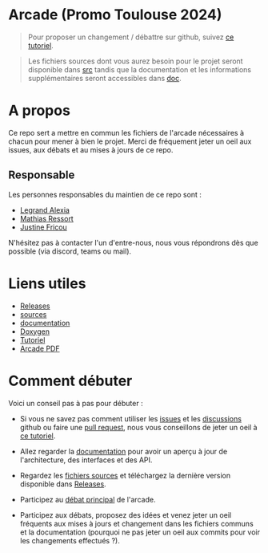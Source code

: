 # Arcade (Promo Toulouse 2024)
> Pour proposer un changement / débattre sur github, suivez [ce tutoriel](https://github.com/TempoDev/Arcade-Toulouse/blob/master/debat.md).

> Les fichiers sources dont vous aurez besoin pour le projet seront disponible dans [src](./src) tandis que la documentation et les informations supplémentaires seront accessibles dans [doc](./doc).

# A propos

Ce repo sert a mettre en commun les fichiers de l'arcade nécessaires à chacun pour mener à bien le projet. Merci de fréquement jeter un oeil aux issues, aux débats et au mises à jours de ce repo.

## Responsable
Les personnes responsables du maintien de ce repo sont :

* [Legrand Alexia](https://github.com/TempoDev)
* [Mathias Ressort](https://github.com/Ydos2)
* [Justine Fricou](https://github.com/justinefricou)

N'hésitez pas à contacter l'un d'entre-nous, nous vous répondrons dès que possible (via discord, teams ou mail).

# Liens utiles
* [Releases](https://github.com/TempoDev/Arcade-Toulouse/releases)
* [sources](./src)
* [documentation](./doc)
* [Doxygen](https://tempodev.github.io/Arcade-Toulouse/)
* [Tutoriel](https://github.com/TempoDev/Arcade-Toulouse/blob/master/debat.md)
* [Arcade PDF](https://intra.epitech.eu/module/2020/B-OOP-400/TLS-4-1/acti-437828/project/file/B-OOP-400_arcade.pdf)

# Comment débuter
Voici un conseil pas à pas pour débuter :

* Si vous ne savez pas comment utiliser les [issues](https://github.com/TempoDev/Arcade-Toulouse/issues) et les [discussions](https://github.com/TempoDev/Arcade-Toulouse/discussions) github ou faire une [pull request](https://github.com/TempoDev/Arcade-Toulouse/pulls), nous vous conseillons de jeter un oeil à [ce tutoriel](https://github.com/TempoDev/Arcade-Toulouse/blob/master/debat.md).

* Allez regarder la [documentation](./doc) pour avoir un aperçu à jour de l'architecture, des interfaces et des API.

* Regardez les [fichiers sources](./src) et téléchargez la dernière version disponible dans [Releases](https://github.com/TempoDev/Arcade-Toulouse/releases).

* Participez au [débat principal](https://github.com/TempoDev/Arcade-Toulouse/discussions/9) de l'arcade.

* Participez aux débats, proposez des idées et venez jeter un oeil fréquents aux mises à jours et changement dans les fichiers communs et la documentation (pourquoi ne pas jeter un oeil aux commits pour voir les changements effectués ?).
